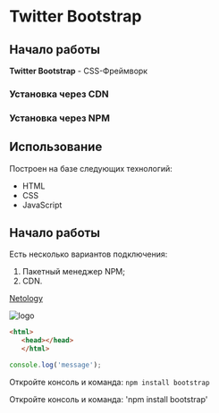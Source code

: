 # Twitter Bootstrap

## Начало работы
**Twitter Bootstrap** - CSS-Фреймворк

### Установка через CDN

### Установка через NPM

## Использование

Построен на базе следующих технологий:
* HTML
* CSS
* JavaScript

## Начало работы
Есть несколько вариантов подключения:
1. Пакетный менеджер NPM;
1. CDN.

[Netology](https://netology.ru)

![logo](https://turbologo.ru/blog/wp-content/uploads/2020/03/logo-958x575.png)

```html
<html>
   <head></head> 
   </html>
```

```javascript
console.log('message');
```

Откройте консоль и команда: `npm install bootstrap`

Откройте консоль и команда: 'npm install bootstrap'

